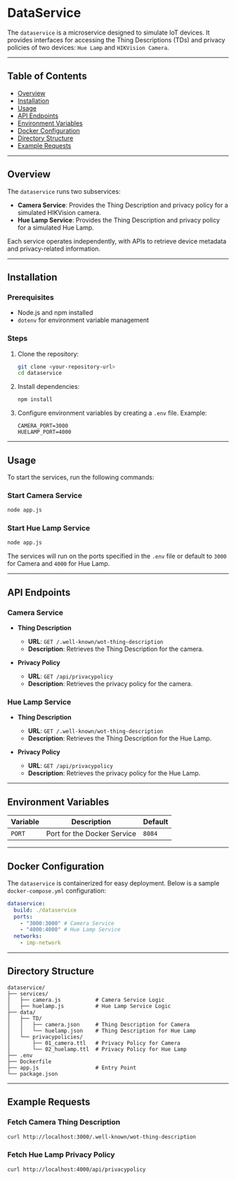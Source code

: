 # DataService

The `dataservice` is a microservice designed to simulate IoT devices. It provides interfaces for accessing the Thing Descriptions (TDs) and privacy policies of two devices: `Hue Lamp` and `HIKVision Camera`.

---

## Table of Contents
- [Overview](#overview)
- [Installation](#installation)
- [Usage](#usage)
- [API Endpoints](#api-endpoints)
- [Environment Variables](#environment-variables)
- [Docker Configuration](#docker-configuration)
- [Directory Structure](#directory-structure)
- [Example Requests](#example-requests)
---

## Overview

The `dataservice` runs two subservices:
- **Camera Service**: Provides the Thing Description and privacy policy for a simulated HIKVision camera.
- **Hue Lamp Service**: Provides the Thing Description and privacy policy for a simulated Hue Lamp.

Each service operates independently, with APIs to retrieve device metadata and privacy-related information.

---

## Installation

### Prerequisites
- Node.js and npm installed
- `dotenv` for environment variable management

### Steps
1. Clone the repository:
   ```bash
   git clone <your-repository-url>
   cd dataservice
   ```

2. Install dependencies:
   ```bash
   npm install
   ```

3. Configure environment variables by creating a `.env` file. Example:
   ```env
   CAMERA_PORT=3000
   HUELAMP_PORT=4000
   ```

---

## Usage

To start the services, run the following commands:

### Start Camera Service
```bash
node app.js
```

### Start Hue Lamp Service
```bash
node app.js
```

The services will run on the ports specified in the `.env` file or default to `3000` for Camera and `4000` for Hue Lamp.

---

## API Endpoints

### Camera Service
- **Thing Description**
    - **URL**: `GET /.well-known/wot-thing-description`
    - **Description**: Retrieves the Thing Description for the camera.

- **Privacy Policy**
    - **URL**: `GET /api/privacypolicy`
    - **Description**: Retrieves the privacy policy for the camera.

### Hue Lamp Service
- **Thing Description**
    - **URL**: `GET /.well-known/wot-thing-description`
    - **Description**: Retrieves the Thing Description for the Hue Lamp.

- **Privacy Policy**
    - **URL**: `GET /api/privacypolicy`
    - **Description**: Retrieves the privacy policy for the Hue Lamp.

---

## Environment Variables

| Variable       | Description                   | Default |
|----------------|-------------------------------|---------|
| `PORT`         | Port for the Docker Service   | `8084`  |

---

## Docker Configuration

The `dataservice` is containerized for easy deployment. Below is a sample `docker-compose.yml` configuration:

```yaml
dataservice:
  build: ./dataservice
  ports:
    - "3000:3000" # Camera Service
    - "4000:4000" # Hue Lamp Service
  networks:
    - imp-network
```

---

## Directory Structure

```
dataservice/
├── services/
│   ├── camera.js           # Camera Service Logic
│   ├── huelamp.js          # Hue Lamp Service Logic
├── data/
│   ├── TD/
│   │   ├── camera.json     # Thing Description for Camera
│   │   └── huelamp.json    # Thing Description for Hue Lamp
│   └── privacypolicies/
│       ├── 01_camera.ttl   # Privacy Policy for Camera
│       └── 02_huelamp.ttl  # Privacy Policy for Hue Lamp
├── .env
├── Dockerfile
├── app.js                  # Entry Point
└── package.json
```

---

## Example Requests

### Fetch Camera Thing Description
```bash
curl http://localhost:3000/.well-known/wot-thing-description
```

### Fetch Hue Lamp Privacy Policy
```bash
curl http://localhost:4000/api/privacypolicy
```
